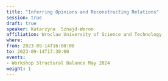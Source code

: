 ```yaml
---
title: "Inferring Opinions and Reconstructing Relations"
session: true
draft: true
speaker: Katarzyna  Sznajd-Weron
affiliation: Wroclaw University of Science and Technology
where:
from: 2023-09-14T16:00:00
to: 2023-09-14T17:30:00
events:
- Workshop Structural Balance May 2024
weight: 1
---
```

